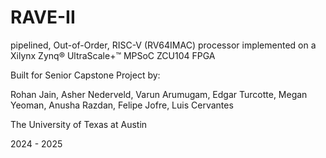 # RAVE-II
pipelined, Out-of-Order, RISC-V (RV64IMAC) processor implemented on a Xilynx Zynq® UltraScale+™ MPSoC ZCU104 FPGA

Built for Senior Capstone Project by:

Rohan Jain, Asher Nederveld, Varun Arumugam, Edgar Turcotte, Megan Yeoman, Anusha Razdan, Felipe Jofre, Luis Cervantes

The University of Texas at Austin

2024 - 2025
